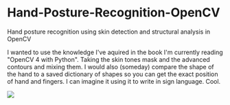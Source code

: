 # Hand-Posture-Recognition-OpenCV
Hand posture recognition using skin detection and structural analysis in OpenCV

I wanted to use the knowledge I've aquired in the book I'm currently reading "OpenCV 4 with Python". Taking the skin tones mask and the advanced contours and mixing them.
I would also (someday) compare the shape of the hand to a saved dictionary of shapes so you can get the exact position of hand and fingers. I can imagine it using it to write in sign language. Cool.

![](output.gif)


